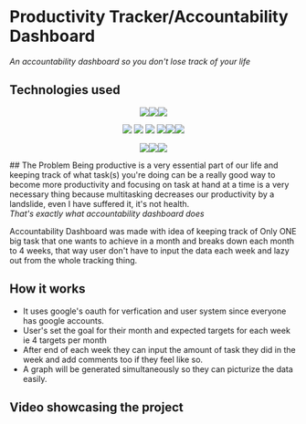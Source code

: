 # Productivity Tracker/Accountability Dashboard
<I>An accountability dashboard so you don't lose track of your life</I>
 
 ## Technologies used
 <p align="center"><img src="https://img.shields.io/badge/Google_Cloud-4285F4?style=for-the-badge&logo=google-cloud&logoColor=white" /><img src="https://img.shields.io/badge/MongoDB-white?style=for-the-badge&logo=mongodb&logoColor=4EA94B" /><img src="https://img.shields.io/badge/Chart.js-FF6384?style=for-the-badge&logo=chartdotjs&logoColor=white" /></p>
 <p align="center"><img src="https://img.shields.io/badge/Docker-2CA5E0?style=for-the-badge&logo=docker&logoColor=white" /> <img src="https://img.shields.io/badge/Express.js-000000?style=for-the-badge&logo=express&logoColor=white" /> <img src="https://img.shields.io/badge/kubernetes-326ce5.svg?&style=for-the-badge&logo=kubernetes&logoColor=white" /> <img src="https://img.shields.io/badge/Node.js-339933?style=for-the-badge&logo=nodedotjs&logoColor=white" /><img src="https://img.shields.io/badge/npm-CB3837?style=for-the-badge&logo=npm&logoColor=white" /><img src="https://img.shields.io/badge/React-20232A?style=for-the-badge&logo=react&logoColor=61DAFB" /></p>
 <p align="center"><img src="https://img.shields.io/badge/HTML5-E34F26?style=for-the-badge&logo=html5&logoColor=white" /><img src="https://img.shields.io/badge/CSS3-1572B6?style=for-the-badge&logo=css3&logoColor=white" /><img src="https://img.shields.io/badge/JavaScript-323330?style=for-the-badge&logo=javascript&logoColor=F7DF1E" /></p>
## The Problem
Being productive is a very essential part of our life and keeping track of what task(s) you're doing can be a really good way to become more productivity and focusing on task at hand at a time is a very necessary thing because multitasking decreases our productivity by a landslide, even I have suffered it, it's not health.
<br>
  <I>That's exactly what accountability dashboard does</I>
  
 Accountability Dashboard was made with idea of keeping track of Only ONE big task that one wants to achieve in a month and breaks down each month to 4 weeks, that way user don't have to input the data each week and lazy out from the whole tracking thing.
 
 ## How it works

- It uses google's oauth for verfication and user system since everyone has google accounts.
- User's set the goal for their month and expected targets for each week ie 4 targets per month
- After end of each week they can input the amount of task they did in the week and add comments too if they feel like so.
- A graph will be generated simultaneously so they can picturize the data easily.

 ## Video showcasing the project
 
